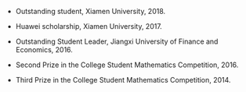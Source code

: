 - Outstanding student, Xiamen University, 2018.

- Huawei scholarship, Xiamen University, 2017.

- Outstanding Student Leader, Jiangxi University of Finance and Economics, 2016.

- Second Prize in the College Student Mathematics Competition, 2016.

- Third Prize in the College Student Mathematics Competition, 2014.

